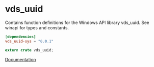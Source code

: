 # vds_uuid #
Contains function definitions for the Windows API library vds_uuid. See winapi for types and constants.

```toml
[dependencies]
vds_uuid-sys = "0.0.1"
```

```rust
extern crate vds_uuid;
```

[Documentation](https://retep998.github.io/doc/winapi/vds_uuid/)
